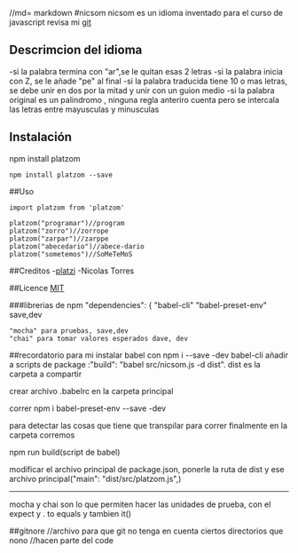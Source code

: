 //md= markdown
#nicsom
nicsom es un idioma inventado para el curso de javascript revisa mi [git](https://github.com/novenix/nicsom)

## Descrimcion del idioma
-si la palabra termina con "ar",se le quitan esas 2 letras
-si la palabra inicia con Z, se le añade "pe" al final
-si la palabra traducida tiene 10 o mas letras, se debe unir en dos por la mitad y unir con un guion medio
-si la palabra original es un palindromo , ninguna regla anteriro cuenta pero se intercala las letras entre mayusculas y minusculas
## Instalación 
npm install platzom
```
npm install platzom --save
```
##Uso
```
import platzom from 'platzom'

platzom("programar")//program
platzom("zorro")//zorrope
platzom("zarpar")//zarppe
platzom("abecedario")//abece-dario
platzom("sometemos")//SoMeTeMoS
```
##Creditos
-[platzi](platzi.com)
-Nicolas Torres

##Licence
[MIT](opensource.com/licences/MIT)


###librerias de npm 
"dependencies": {
    "babel-cli"
    "babel-preset-env" save,dev
    
    "mocha" para pruebas, save,dev
    "chai" para tomar valores esperados dave, dev

##recordatorio para mi
instalar babel con npm i --save -dev babel-cli
añadir a scripts de package :"build": "babel src/nicsom.js -d dist". dist es la carpeta a compartir

crear archivo .babelrc en la carpeta principal

correr npm i babel-preset-env --save -dev

para detectar las cosas que tiene que transpilar
para correr finalmente en la carpeta corremos

npm run build(script de babel)

modificar el archivo principal de package.json, ponerle la ruta de dist y ese archivo principal("main": "dist/src/platzom.js",)

________________
mocha y chai son lo que permiten hacer las unidades de prueba,
    con el expect y . to equals y tambien it()

##gitnore
//archivo para que git no tenga en cuenta ciertos directorios que nono 
//hacen parte del code
